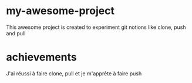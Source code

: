 # my-awesome-project

This awesome project is created to experiment git notions like clone, push and pull

# achievements
 J'ai réussi à faire clone, pull et je m'apprête à faire push
